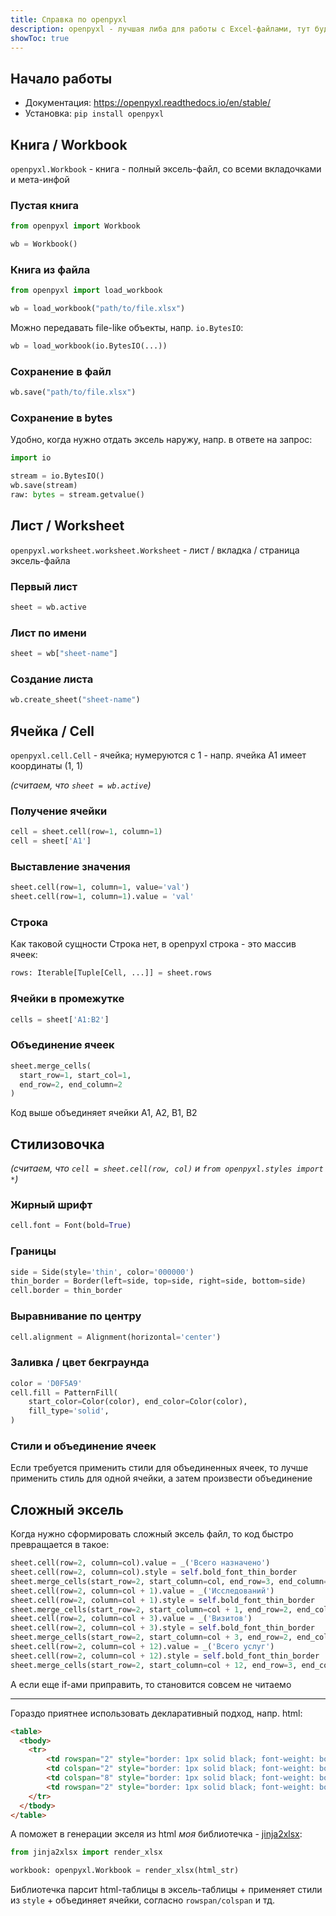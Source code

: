 ```yaml
---
title: Справка по openpyxl
description: openpyxl - лучшая либа для работы с Excel-файлами, тут будут рецепты как ей пользоваться
showToc: true
---
```


<div class="mendel-card">

## Начало работы

- Документация: https://openpyxl.readthedocs.io/en/stable/
- Установка: `pip install openpyxl`

</div>

<div class="mendel-card">

## Книга / Workbook

`openpyxl.Workbook` - книга - полный эксель-файл, со всеми вкладочками и мета-инфой

### Пустая книга

```python
from openpyxl import Workbook

wb = Workbook()
```

### Книга из файла
  
```python
from openpyxl import load_workbook

wb = load_workbook("path/to/file.xlsx")
```

Можно передавать file-like объекты, напр. `io.BytesIO`:

```python
wb = load_workbook(io.BytesIO(...))
```


### Сохранение в файл

```python
wb.save("path/to/file.xlsx")
```

### Сохранение в bytes

Удобно, когда нужно отдать эксель наружу, напр. в ответе на запрос:

```python
import io

stream = io.BytesIO()
wb.save(stream)
raw: bytes = stream.getvalue()
```

</div>

<div class="mendel-card">


## Лист / Worksheet 

`openpyxl.worksheet.worksheet.Worksheet` - лист / вкладка / страница эксель-файла

### Первый лист 

```python
sheet = wb.active
```

### Лист по имени

```python
sheet = wb["sheet-name"]
```

### Создание листа 

```python
wb.create_sheet("sheet-name")
```

</div>

<div class="mendel-card">

## Ячейка / Cell

`openpyxl.cell.Cell` - ячейка; нумеруются с 1 - напр. ячейка A1 имеет координаты (1, 1) 

*(считаем, что `sheet = wb.active`)* 

### Получение ячейки

```python
cell = sheet.cell(row=1, column=1)
cell = sheet['A1']
```

### Выставление значения 

```python
sheet.cell(row=1, column=1, value='val')
sheet.cell(row=1, column=1).value = 'val'
```

### Строка

Как таковой сущности Строка нет, в openpyxl строка - это массив ячеек:

```python
rows: Iterable[Tuple[Cell, ...]] = sheet.rows
```

### Ячейки в промежутке

```python
cells = sheet['A1:B2']
```

### Объединение ячеек

```python
sheet.merge_cells(
  start_row=1, start_col=1,
  end_row=2, end_column=2
)
```


Код выше объединяет ячейки A1, A2, B1, B2

</div>


<div class="mendel-card">

## Стилизовочка

*(считаем, что `cell = sheet.cell(row, col)` и `from openpyxl.styles import *`)*

### Жирный шрифт

```python
cell.font = Font(bold=True)
```

### Границы

```python
side = Side(style='thin', color='000000')
thin_border = Border(left=side, top=side, right=side, bottom=side)
cell.border = thin_border
```

### Выравнивание по центру

```python
cell.alignment = Alignment(horizontal='center')
```

### Заливка / цвет бекграунда

```python
color = 'D0F5A9'
cell.fill = PatternFill(
    start_color=Color(color), end_color=Color(color),
    fill_type='solid',
)
```

### Стили и объединение ячеек

Если требуется применить стили для объединенных ячеек, 
то лучше применить стиль для одной ячейки, а затем произвести объединение

</div>


[comment]: <> (<div class="mendel-card">)

[comment]: <> (##  ColumnDimension, RowDimension &#40;Колонки и строки&#41; )

[comment]: <> (`from openpyxl.worksheet.dimensions import RowDimension, ColumnDimension`)

[comment]: <> (### Свертка)



[comment]: <> (### Ширина)

[comment]: <> (</div>)





<div class="mendel-card">

## Сложный эксель

Когда нужно сформировать сложный эксель файл, то код быстро превращается в такое:

```python
sheet.cell(row=2, column=col).value = _('Всего назначено')
sheet.cell(row=2, column=col).style = self.bold_font_thin_border
sheet.merge_cells(start_row=2, start_column=col, end_row=3, end_column=col)
sheet.cell(row=2, column=col + 1).value = _('Исследований')
sheet.cell(row=2, column=col + 1).style = self.bold_font_thin_border
sheet.merge_cells(start_row=2, start_column=col + 1, end_row=2, end_column=col + 1 + 1)
sheet.cell(row=2, column=col + 3).value = _('Визитов')
sheet.cell(row=2, column=col + 3).style = self.bold_font_thin_border
sheet.merge_cells(start_row=2, start_column=col + 3, end_row=2, end_column=col + 3 + 8)
sheet.cell(row=2, column=col + 12).value = _('Всего услуг')
sheet.cell(row=2, column=col + 12).style = self.bold_font_thin_border
sheet.merge_cells(start_row=2, start_column=col + 12, end_row=3, end_column=col + 12)
```

А если еще if-ами приправить, то становится совсем не читаемо

---

Гораздо приятнее использовать декларативный подход, напр. html:

```html
<table>
  <tbody>
    <tr>
        <td rowspan="2" style="border: 1px solid black; font-weight: bold">Всего назначено</td>
        <td colspan="2" style="border: 1px solid black; font-weight: bold">Исследований</td>
        <td colspan="8" style="border: 1px solid black; font-weight: bold">Визитов</td>
        <td rowspan="2" style="border: 1px solid black; font-weight: bold">Всего услуг</td>
    </tr>
  </tbody>
</table>
```

А поможет в генерации экселя из html *моя* библиотечка - [jinja2xlsx](https://github.com/potykion/jinja2xlsx):

```python
from jinja2xlsx import render_xlsx

workbook: openpyxl.Workbook = render_xlsx(html_str)
```

Библиотечка парсит html-таблицы в эксель-таблицы + применяет стили из `style` + объединяет ячейки, согласно `rowspan/colspan` и тд.


</div>
